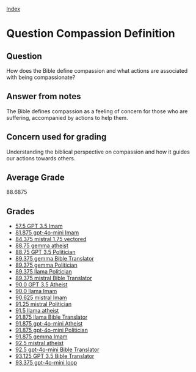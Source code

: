 
[Index](../../index.md)
# Question Compassion Definition
## Question
How does the Bible define compassion and what actions are associated with being compassionate?

## Answer from notes
The Bible defines compassion as a feeling of concern for those who are suffering, accompanied by actions to help them.

## Concern used for grading
Understanding the biblical perspective on compassion and how it guides our actions towards others.

## Average Grade
88.6875

## Grades
 * [57.5 GPT 3.5 Imam](../answers/GPT_3.5_Imam/Compassion_Definition.md)
 * [81.875 gpt-4o-mini Imam](../answers/gpt-4o-mini_Imam/Compassion_Definition.md)
 * [84.375 mistral 1.75 vectored](../answers/mistral_1.75_vectored/Compassion_Definition.md)
 * [88.75 gemma atheist](../answers/gemma_atheist/Compassion_Definition.md)
 * [88.75 GPT 3.5 Politician](../answers/GPT_3.5_Politician/Compassion_Definition.md)
 * [89.375 gemma Bible Translator](../answers/gemma_Bible_Translator/Compassion_Definition.md)
 * [89.375 gemma Politician](../answers/gemma_Politician/Compassion_Definition.md)
 * [89.375 llama Politician](../answers/llama_Politician/Compassion_Definition.md)
 * [89.375 mistral Bible Translator](../answers/mistral_Bible_Translator/Compassion_Definition.md)
 * [90.0 GPT 3.5 Atheist](../answers/GPT_3.5_Atheist/Compassion_Definition.md)
 * [90.0 llama Imam](../answers/llama_Imam/Compassion_Definition.md)
 * [90.625 mistral Imam](../answers/mistral_Imam/Compassion_Definition.md)
 * [91.25 mistral Politician](../answers/mistral_Politician/Compassion_Definition.md)
 * [91.5 llama atheist](../answers/llama_atheist/Compassion_Definition.md)
 * [91.875 llama Bible Translator](../answers/llama_Bible_Translator/Compassion_Definition.md)
 * [91.875 gpt-4o-mini Atheist](../answers/gpt-4o-mini_Atheist/Compassion_Definition.md)
 * [91.875 gpt-4o-mini Politician](../answers/gpt-4o-mini_Politician/Compassion_Definition.md)
 * [91.875 gemma Imam](../answers/gemma_Imam/Compassion_Definition.md)
 * [92.5 mistral atheist](../answers/mistral_atheist/Compassion_Definition.md)
 * [92.5 gpt-4o-mini Bible Translator](../answers/gpt-4o-mini_Bible_Translator/Compassion_Definition.md)
 * [93.125 GPT 3.5 Bible Translator](../answers/GPT_3.5_Bible_Translator/Compassion_Definition.md)
 * [93.375 gpt-4o-mini loop](../answers/gpt-4o-mini_loop/Compassion_Definition.md)
